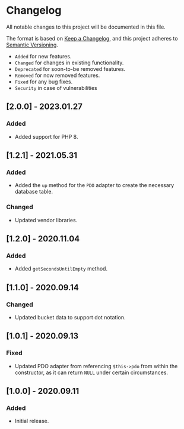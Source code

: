 # Changelog

All notable changes to this project will be documented in this file.

The format is based on [Keep a Changelog](https://keepachangelog.com/en/1.0.0/),
and this project adheres to [Semantic Versioning](https://semver.org/spec/v2.0.0.html).

- `Added` for new features.
- `Changed` for changes in existing functionality.
- `Deprecated` for soon-to-be removed features.
- `Removed` for now removed features.
- `Fixed` for any bug fixes.
- `Security` in case of vulnerabilities

## [2.0.0] - 2023.01.27

### Added

- Added support for PHP 8.

## [1.2.1] - 2021.05.31

### Added

- Added the `up` method for the `PDO` adapter to create the necessary database table.

### Changed

- Updated vendor libraries.

## [1.2.0] - 2020.11.04

### Added

- Added `getSecondsUntilEmpty` method.

## [1.1.0] - 2020.09.14

### Changed

- Updated bucket data to support dot notation.

## [1.0.1] - 2020.09.13

### Fixed

- Updated PDO adapter from referencing `$this->pdo` from within the constructor, 
as it can return `NULL` under certain circumstances.

## [1.0.0] - 2020.09.11

### Added

- Initial release.